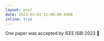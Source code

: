 ```yaml
---
layout: post
date: 2023-03-01 12:00:00-0400
inline: true
---
```


One paper was accepted by IEEE ISBI 2023 :tada:
